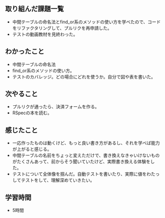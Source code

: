 ## 取り組んだ課題一覧
- 中間テーブルの命名法とfind_or系のメソッドの使い方を学べたので、コードをリファクタリングして、プルリクを再申請した。
- テストの動画教材を見終わった。

## わかったこと
- 中間テーブルの命名法
- find_or系のメソッドの使い方。
- テストのカバレッジ。どの場合にどれを使うか。自分で図や表を書いた。

## 次やること
- プルリクが通ったら、決済フォームを作る。
- RSpecの本を読む。

## 感じたこと
- 一応作ったものは動くけど、もっと良い書き方があるし、それを学べば能力が上がると感じる。
- 中間テーブルの名前をちょっと変えただけで、書き換えなきゃいけないものがたくさんあって、前からそう聞いていたけど、実際書き換える体験をした。
- テストについて全体像を掴んだ。自動テストを書いたり、実際に値をわたっしてテストをして、理解深めていきたい。

## 学習時間
- 5時間
